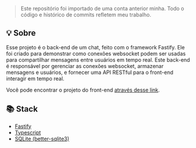 > Este repositório foi importado de uma conta anterior minha. Todo o código e histórico de commits refletem meu trabalho.

## 💡 Sobre

Esse projeto é o back-end de um chat, feito com o framework Fastify. Ele foi criado para demonstrar como conexões websocket podem ser usadas para compartilhar mensagens entre usuários em tempo real.
Este back-end é responsável por gerenciar as conexões websocket, armazenar mensagens e usuários, e fornecer uma API RESTful para o front-end interagir em tempo real.

Você pode encontrar o projeto do front-end [através desse link](https://github.com/hlxdev/chat-front).

## 📚 Stack

- [Fastify](https://fastify.dev/)
- [Typescript](https://www.typescriptlang.org/)
- [SQLite (better-sqlite3)](https://github.com/WiseLibs/better-sqlite3)
